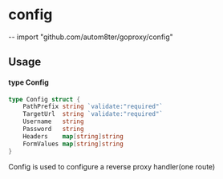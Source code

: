 # config
--
    import "github.com/autom8ter/goproxy/config"


## Usage

#### type Config

```go
type Config struct {
	PathPrefix string `validate:"required"`
	TargetUrl  string `validate:"required"`
	Username   string
	Password   string
	Headers    map[string]string
	FormValues map[string]string
}
```

Config is used to configure a reverse proxy handler(one route)
